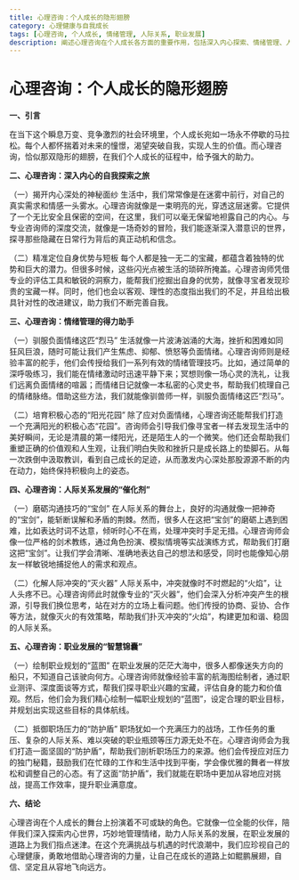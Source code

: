 ```yaml
---
title: 心理咨询：个人成长的隐形翅膀
category: 心理健康与自我成长
tags: [心理咨询, 个人成长, 情绪管理, 人际关系, 职业发展]
description: 阐述心理咨询在个人成长各方面的重要作用，包括深入内心探索、情绪管理、人际关系发展、职业发展等，强调其在当下社会助力个人成长的意义。
---
```


# 心理咨询：个人成长的隐形翅膀

**一、引言**

在当下这个瞬息万变、竞争激烈的社会环境里，个人成长宛如一场永不停歇的马拉松。每个人都怀揣着对未来的憧憬，渴望突破自我，实现人生的价值。而心理咨询，恰似那双隐形的翅膀，在我们个人成长的征程中，给予强大的助力。

**二、心理咨询：深入内心的自我探索之旅**

（一）揭开内心深处的神秘面纱
生活中，我们常常像是在迷雾中前行，对自己的真实需求和情感一头雾水。心理咨询就像是一束明亮的光，穿透这层迷雾。它提供了一个无比安全且保密的空间，在这里，我们可以毫无保留地袒露自己的内心。与专业咨询师的深度交流，就像是一场奇妙的冒险，我们能逐渐深入潜意识的世界，探寻那些隐藏在日常行为背后的真正动机和信念。

（二）精准定位自身优势与短板
每个人都是独一无二的宝藏，都蕴含着独特的优势和巨大的潜力。但很多时候，这些闪光点被生活的琐碎所掩盖。心理咨询师凭借专业的评估工具和敏锐的洞察力，能帮我们挖掘出自身的优势，就像寻宝者发现珍贵的宝藏一样。同时，他们也会以客观、理性的态度指出我们的不足，并且给出极具针对性的改进建议，助力我们不断完善自我。

**三、心理咨询：情绪管理的得力助手**

（一）驯服负面情绪这匹“烈马”
生活就像一片波涛汹涌的大海，挫折和困难如同狂风巨浪，随时可能让我们产生焦虑、抑郁、愤怒等负面情绪。心理咨询师则是经验丰富的舵手，他们会传授给我们一系列有效的情绪管理技巧。比如，通过简单的深呼吸练习，我们能在情绪激动时迅速平静下来；冥想则像一场心灵的洗礼，让我们远离负面情绪的喧嚣；而情绪日记就像一本私密的心灵史书，帮助我们梳理自己的情绪脉络。借助这些方法，我们就能像驯兽师一样，驯服负面情绪这匹“烈马”。

（二）培育积极心态的“阳光花园”
除了应对负面情绪，心理咨询还能帮我们打造一个充满阳光的积极心态“花园”。咨询师会引导我们像寻宝者一样去发现生活中的美好瞬间，无论是清晨的第一缕阳光，还是陌生人的一个微笑。他们还会帮助我们重塑正确的价值观和人生观，让我们明白失败和挫折只是成长路上的垫脚石。从每一次跌倒中汲取教训，看到自己成长的足迹，从而激发内心深处那股源源不断的内在动力，始终保持积极向上的姿态。

**四、心理咨询：人际关系发展的“催化剂”**

（一）磨砺沟通技巧的“宝剑”
在人际关系的舞台上，良好的沟通就像一把神奇的“宝剑”，能斩断误解和矛盾的荆棘。然而，很多人在这把“宝剑”的磨砺上遇到困难，比如表达时词不达意，倾听时心不在焉，处理冲突时手足无措。心理咨询师会像一位严格的剑术教练，通过角色扮演、模拟情境等实战演练方式，帮助我们打磨这把“宝剑”。让我们学会清晰、准确地表达自己的想法和感受，同时也能像知心朋友一样敏锐地捕捉他人的需求和观点。

（二）化解人际冲突的“灭火器”
人际关系中，冲突就像时不时燃起的“火焰”，让人头疼不已。心理咨询师此时就像专业的“灭火器”，他们会深入分析冲突产生的根源，引导我们换位思考，站在对方的立场上看问题。他们传授的协商、妥协、合作等方法，就像灭火的有效策略，帮助我们扑灭冲突的“火焰”，构建更加和谐、稳固的人际关系。

**五、心理咨询：职业发展的“智慧锦囊”**

（一）绘制职业规划的“蓝图”
在职业发展的茫茫大海中，很多人都像迷失方向的船只，不知道自己该驶向何方。心理咨询师就像经验丰富的航海图绘制者，通过职业测评、深度面谈等方式，帮我们探寻职业兴趣的宝藏，评估自身的能力和价值观。然后，他们会为我们精心绘制一幅职业规划的“蓝图”，设定合理的职业目标，并规划出实现这些目标的具体航线。

（二）抵御职场压力的“防护盾”
职场犹如一个充满压力的战场，工作任务的重压、复杂的人际关系、难以突破的职业瓶颈等压力源无处不在。心理咨询师会为我们打造一面坚固的“防护盾”，帮助我们剖析职场压力的来源。他们会传授应对压力的独门秘籍，鼓励我们在忙碌的工作和生活中找到平衡，学会像优雅的舞者一样放松和调整自己的心态。有了这面“防护盾”，我们就能在职场中更加从容地应对挑战，提高工作效率，提升职业满意度。

**六、结论**

心理咨询在个人成长的舞台上扮演着不可或缺的角色。它就像一位全能的伙伴，陪伴我们深入探索内心世界，巧妙地管理情绪，助力人际关系的发展，在职业发展的道路上为我们指点迷津。在这个充满挑战与机遇的时代浪潮中，我们应珍视自己的心理健康，勇敢地借助心理咨询的力量，让自己在成长的道路上如鲲鹏展翅，自信、坚定且从容地飞向远方。